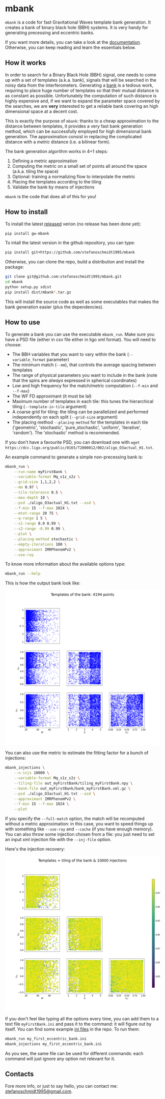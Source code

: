 # mbank
`mbank` is a code for fast Gravitational Waves template bank generation. It creates a bank of binary black hole (BBH) systems. It is very handy for generating precessing and eccentric banks.

If you want more details, you can take a look at the [documentation](https://mbank.readthedocs.io/en/latest/).
Otherwise, you can keep reading and learn the essentials below.

## How it works
In order to search for a Binary Black Hole (BBH) signal, one needs to come up with a set of templates (a.k.a. bank), signals that will be searched in the noisy data from the interferometers.
Generating a [bank](https://journals.aps.org/prd/abstract/10.1103/PhysRevD.80.104014) is a tedious work, requiring to place huge number of templates so that their mutual distance is as constant as possible. Unfortunately the computation of such distance is highly expensive and, if we want to expand the parameter space covered by the searches, we are **very** interested to get a reliable bank covering an high dimensional space at a decent cost.

This is exactly the purpose of `mbank`: thanks to a cheap approximation to the distance between templates, it provides a very fast bank generation method, which can be successfully employed for high dimensional bank generation. The approximation consist in replacing the complicated distance with a _metric_ distance (i.e. a bilinear form).

The bank generation algorithm works in 4+1 steps:

1. Defining a metric approximation
2. Computing the metric on a small set of points all around the space (a.k.a. tiling the space)
3. Optional: training a normalizing flow to interpolate the metric
4. Placing the templates according to the tiling
5. Validate the bank by means of injections

`mbank` is the code that does all of this for you!

## How to install

To install the latest [released](https://pypi.org/project/gw-mbank/) verion (no release has been done yet):

```Bash
pip install gw-mbank
```

To intall the latest version in the github repository, you can type:

```Bash
pip install git+https://github.com/stefanoschmidt1995/mbank
```

Otherwise, you can clone the repo, build a distribution and install the package:

```Bash
git clone git@github.com:stefanoschmidt1995/mbank.git
cd mbank
python setup.py sdist
pip install dist/mbank*.tar.gz
```
This will install the source code as well as some executables that makes the bank generation easier (plus the dependencies).

## How to use

To generate a bank you can use the executable `mbank_run`. Make sure you have a PSD file (either in csv file either in ligo xml format).
You will need to choose:
- The BBH variables that you want to vary within the bank (`--variable_format` parameter)
- The minimum match (`--mm`), that controls the average spacing between templates
- The range of physical parameters you want to include in the bank (note that the spins are _always_ expressed in spherical coordinates)
- Low and high frequency for the match/metric computation (`--f-min` and `--f-max`)
- The WF FD approximant (it must be lal)
- Maximum number of templates in each tile: this tunes the hierarchical tiling (`--template-in-tile` argument)
- A coarse grid for tiling: the tiling can be parallelized and performed independently on each split (`--grid-size` argument)
- The placing method `--placing-method` for the templates in each tile ('geometric', 'stochastic', 'pure_stochastic', 'uniform', 'iterative', 'random'). The 'stochastic' method is recommended.

If you don't have a favourite PSD, you can download one with `wget https://dcc.ligo.org/public/0165/T2000012/002/aligo_O3actual_H1.txt`.

An example command to generate a simple non-precessing bank is:
```Bash
mbank_run \
	--run-name myFirstBank \
	--variable-format Mq_s1z_s2z \
	--grid-size 1,1,2,2 \
	--mm 0.97 \
	--tile-tolerance 0.5 \
	--max-depth 10 \
	--psd ./aligo_O3actual_H1.txt --asd \
	--f-min 15 --f-max 1024 \
	--mtot-range 20 75 \
	--q-range 1 5 \
	--s1-range 0.0 0.99 \
	--s2-range -0.99 0.99 \
	--plot \
	--placing-method stochastic \
	--empty-iterations 100 \
	--approximant IMRPhenomPv2 \
	--use-ray 
```
To know more information about the available options type:
```Bash
mbank_run --help
```
This is how the output bank look like:

![](docs/img/bank_README.png)

You can also use the metric to estimate the fitting factor for a bunch of injections: 

```Bash
mbank_injections \
	--n-injs 10000 \
	--variable-format Mq_s1z_s2z \
	--tiling-file out_myFirstBank/tiling_myFirstBank.npy \
	--bank-file out_myFirstBank/bank_myFirstBank.xml.gz \
	--psd ./aligo_O3actual_H1.txt --asd \
	--approximant IMRPhenomPv2 \
	--f-min 15 --f-max 1024 \
	--plot
```

If you specify the `--full-match` option, the match will be recomputed without a metric approximation: in this case, you want to speed things up with something like `--use-ray` and `--cache` (if you have enough memory).
You can also throw some injection chosen from a file: you just need to set an input xml injection file with the `--inj-file` option.

Here's the injection recovery:

![](docs/img/injections_README.png)

If you don't feel like typing all the options every time, you can add them to a text file `myFirstBank.ini` and pass it to the command: it will figure out by itself. You can find some example [ini files](https://github.com/stefanoschmidt1995/mbank/tree/master/examples) in the repo. To run them:

```Bash
mbank_run my_first_eccentric_bank.ini
mbank_injections my_first_eccentric_bank.ini
```

As you see, the same file can be used for different commands: each command will just ignore any option not relevant for it.


## Contacts

Fore more info, or just to say hello, you can contact me: [stefanoschmidt1995@gmail.com](mailto:stefanoschmidt1995@gmail.com).




















